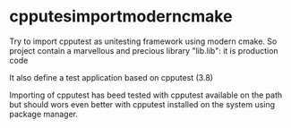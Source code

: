 # cpputesimportmoderncmake
Try to import cpputest as unitesting framework using modern cmake. So project contain a marvellous and precious library "lib.lib": it is production code

It also define a test application based on cpputest (3.8)

Importing of cpputest has beed tested with cpputest available on the path but should wors even better with cpputest installed on the system using package manager.

